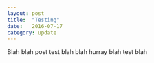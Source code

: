 ```yaml
---
layout: post
title:  "Testing"
date:   2016-07-17
category: update
---
```

Blah blah post test blah blah hurray blah test blah
